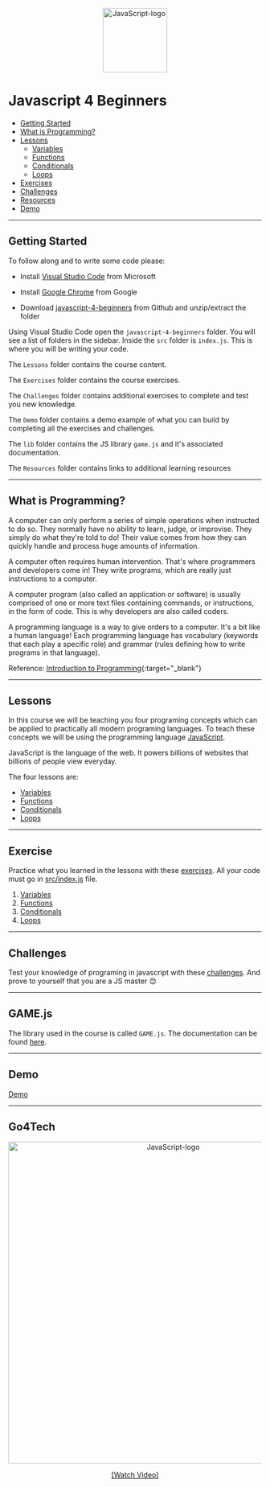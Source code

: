 <p align="center">
<a title="Ramaksoud2000 via Chris Williams [Public domain], via Wikimedia Commons" href="https://commons.wikimedia.org/wiki/File:JavaScript-logo.png"><img width="128" alt="JavaScript-logo" src="https://upload.wikimedia.org/wikipedia/commons/thumb/6/6a/JavaScript-logo.png/128px-JavaScript-logo.png"></a>
</p>

# Javascript 4 Beginners

- [Getting Started](#getting-started)
- [What is Programming?](#what-is-programming)
- [Lessons](Lessons/)
  - [Variables](Lessons/1%20Variables)
  - [Functions](Lessons/2%20Functions)
  - [Conditionals](Lessons/3%20Conditionals)
  - [Loops](Lessons/4%20Loops)
- [Exercises](Exercises/)
- [Challenges](Challenges/)
- [Resources](Resources/)
- [Demo](https://go4tech-australia.github.io/javascript-4-beginners/demo/)

---

## Getting Started

To follow along and to write some code please:

 - Install [Visual Studio Code](https://code.visualstudio.com/Download) from Microsoft

- Install [Google Chrome](https://www.google.com/chrome/) from Google

- Download [javascript-4-beginners](https://github.com/go4tech-australia/javascript-4-beginners/archive/develop.zip) from Github and unzip/extract the folder

Using Visual Studio Code open the `javascript-4-beginners` folder. You will see a list of folders in the sidebar. Inside the `src` folder is `index.js`. This is where you will be writing your code.

The `Lessons` folder contains the course content.

The `Exercises` folder contains the course exercises.

The `Challenges` folder contains additional exercises to complete and test you new knowledge.

The `Demo` folder contains a demo example of what you can build by completing all the exercises and challenges. 

The `lib` folder contains the JS library `game.js` and it's associated documentation.

The `Resources` folder contains links to additional learning resources

---

## What is Programming?

A computer can only perform a series of simple operations when instructed to do so. They normally have no ability to learn, judge, or improvise. They simply do what they're told to do! Their value comes from how they can quickly handle and process huge amounts of information.

A computer often requires human intervention. That's where programmers and developers come in! They write programs, which are really just instructions to a computer.

A computer program (also called an application or software) is usually comprised of one or more text files containing commands, or instructions, in the form of code. This is why developers are also called coders.

A programming language is a way to give orders to a computer. It's a bit like a human language! Each programming language has vocabulary (keywords that each play a specific role) and grammar (rules defining how to write programs in that language).

Reference: [Introduction to Programming](https://openclassrooms.com/en/courses/3523231-learn-to-code-with-javascript/3673541-introduction-to-programming){:target="_blank"}

---

## Lessons

In this course we will be teaching you four programing concepts which can be applied to practically all modern programing languages. To teach these concepts we will be using the programming language [JavaScript](https://www.javascript.com/).

JavaScript is the language of the web. It powers billions of websites that billions of people view everyday.

The four lessons are:

- [Variables](Lessons/1%20Variables)
- [Functions](Lessons/2%20Functions)
- [Conditionals](Lessons/3%20Conditionals)
- [Loops](Lessons/4%20Loops)

---

## Exercise

Practice what you learned in the lessons with these [exercises](Exercises/). All your code must go in [src/index.js](src/index.js) file.

1. [Variables](Exercises/1%20Variables)
2. [Functions](Exercises/2%20Functions)
3. [Conditionals](Exercises/3%20Conditionals)
4. [Loops](Exercises/4%20Loops)

---

## Challenges

Test your knowledge of programing in javascript with these [challenges](Challenges/). And prove to yourself that you are a JS master 😊

---

## GAME.js

The library used in the course is called `GAME.js`. The documentation can be found [here](lib/documentation).

---

## Demo

[Demo](https://go4tech-australia.github.io/javascript-4-beginners/demo/)

---

## Go4Tech

<p align="center">
<a title="Go4Tech - Javascript 4 Beginners" href="https://vimeo.com/301756824"><img width="640" alt="JavaScript-logo" src="https://i.vimeocdn.com/video/740451786_640.webp"></a>
</p>
<p align="center">
<a title="Go4Tech - Javascript 4 Beginners" href="https://vimeo.com/301756824">[Watch Video]</a>

</p>
